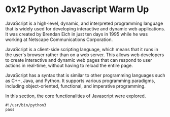 # 0x12 Python Javascript Warm Up

JavaScript is a high-level, dynamic, and interpreted programming language that is widely used for developing interactive and dynamic web applications. It was created by Brendan Eich in just ten days in 1995 while he was working at Netscape Communications Corporation.

JavaScript is a client-side scripting language, which means that it runs in the user's browser rather than on a web server. This allows web developers to create interactive and dynamic web pages that can respond to user actions in real-time, without having to reload the entire page.

JavaScript has a syntax that is similar to other programming languages such as C++, Java, and Python. It supports various programming paradigms, including object-oriented, functional, and imperative programming.

In this section, the core functionalities of Javascript were explored.

```
#!/usr/bin/python3
pass
```
